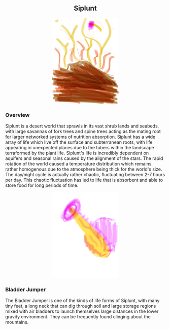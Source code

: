 <h2 align="center">Siplunt
</h2>
<p align="center">
<img src="https://github.com/Insculpo/Sandbox_Galaxy/blob/Galactic/Stellar_Abyss_Setting_Bible/Photo_Directory/Siplunt.png" width="210" height="270">
</p>

### Overview

Siplunt is a desert world that sprawls in its vast shrub lands and seabeds, with large savannas of fork trees and spine trees acting as the mating root for larger networked systems of nutrition absorption.  Siplunt has a wide array of life which live off the surface and subterranean roots, with life appearing in unexpected places due to the tubers within the landscape terraformed by the plant life.  Siplunt's life is incredibly dependent on aquifers and seasonal rains caused by the alignment of the stars.  The rapid rotation of the world caused a temperature distribution which remains rather homogenous due to the atmosphere being thick for the world's size.  The day/night cycle is actually rather chaotic, fluctuating between 2-7 hours per day.  This chaotic fluctuation has led to life that is absorbent and able to store food for long periods of time.

<p align="center">
<img src="https://github.com/Insculpo/Sandbox_Galaxy/blob/Galactic/Stellar_Abyss_Setting_Bible/Photo_Directory/BladderJumper.png" width="210" height="270">
</p>

### Bladder Jumper

The Bladder Jumper is one of the kinds of life forms of Siplunt, with many tiny feet, a long neck that can dig through soil and large storage regions mixed with air bladders to launch themselves large distances in the lower gravity environment.  They can be frequently found clinging about the mountains.  
